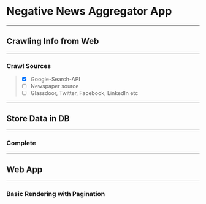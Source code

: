 **Negative News Aggregator App**
===================
----------
## **Crawling Info from Web**
-------------
### Crawl Sources
>  - [x] Google-Search-API
>  - [ ] Newspaper source
>  - [ ] Glassdoor, Twitter, Facebook, LinkedIn etc

---------
## **Store Data in DB**
--------
### **Complete**

---------
## **Web App**
--------
### **Basic Rendering with Pagination**

